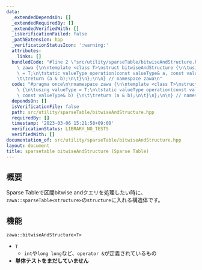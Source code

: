 ```yaml
---
data:
  _extendedDependsOn: []
  _extendedRequiredBy: []
  _extendedVerifiedWith: []
  _isVerificationFailed: false
  _pathExtension: hpp
  _verificationStatusIcon: ':warning:'
  attributes:
    links: []
  bundledCode: "#line 2 \"src/utility/sparseTable/bitwiseAndStructure.hpp\"\n\nnamespace\
    \ zawa {\n\ntemplate <class T>\nstruct bitwiseAndStructure {\n\tusing valueType\
    \ = T;\n\tstatic valueType operation(const valueType& a, const valueType& b) {\n\
    \t\treturn (a & b);\n\t}\n};\n\n} // namespace zawa\n"
  code: "#pragma once\n\nnamespace zawa {\n\ntemplate <class T>\nstruct bitwiseAndStructure\
    \ {\n\tusing valueType = T;\n\tstatic valueType operation(const valueType& a,\
    \ const valueType& b) {\n\t\treturn (a & b);\n\t}\n};\n\n} // namespace zawa\n"
  dependsOn: []
  isVerificationFile: false
  path: src/utility/sparseTable/bitwiseAndStructure.hpp
  requiredBy: []
  timestamp: '2023-03-06 15:21:58+09:00'
  verificationStatus: LIBRARY_NO_TESTS
  verifiedWith: []
documentation_of: src/utility/sparseTable/bitwiseAndStructure.hpp
layout: document
title: sparsetable bitwiseAndStructure (Sparse Table)
---
```


## 概要

Sparse Tableで区間bitwise andクエリを処理したい時に、`zawa::sparseTable<structure>`の`structure`に入れる構造体です。

## 機能

`zawa::bitwiseAndStructure<T>`
- `T`
	- `int`や`long long`など、`operator &`が定義されているもの
- **単体テストをまだしていません**
